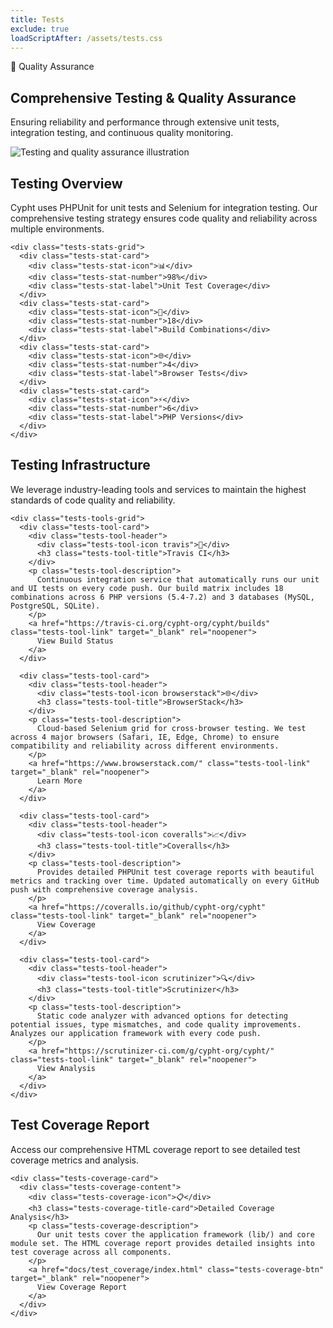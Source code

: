 ```yaml
---
title: Tests
exclude: true
loadScriptAfter: /assets/tests.css
---
```


<!-- Hero Section -->
<section class="tests-hero">
  <div class="tests-hero-container">
    <div class="tests-hero-content">
      <div>
        <span class="chip">🧪 Quality Assurance</span>
      </div>
      <h1 class="tests-hero-title">
        Comprehensive Testing & Quality Assurance
      </h1>
      <p class="tests-hero-subtitle">
        Ensuring reliability and performance through extensive unit tests, integration testing, and continuous quality monitoring.
      </p>
    </div>
    <div class="tests-hero-image">
      <img src="/img/puzzle.png" alt="Testing and quality assurance illustration" loading="eager" decoding="async" />
    </div>
  </div>
</section>

<!-- Overview Section -->
<section class="tests-overview">
  <div class="tests-overview-container">
    <div class="tests-overview-header">
      <h2 class="tests-overview-title">Testing Overview</h2>
      <p class="tests-overview-subtitle">
        Cypht uses PHPUnit for unit tests and Selenium for integration testing. Our comprehensive testing strategy ensures code quality and reliability across multiple environments.
      </p>
    </div>
    
    <div class="tests-stats-grid">
      <div class="tests-stat-card">
        <div class="tests-stat-icon">📊</div>
        <div class="tests-stat-number">98%</div>
        <div class="tests-stat-label">Unit Test Coverage</div>
      </div>
      <div class="tests-stat-card">
        <div class="tests-stat-icon">🔧</div>
        <div class="tests-stat-number">18</div>
        <div class="tests-stat-label">Build Combinations</div>
      </div>
      <div class="tests-stat-card">
        <div class="tests-stat-icon">🌐</div>
        <div class="tests-stat-number">4</div>
        <div class="tests-stat-label">Browser Tests</div>
      </div>
      <div class="tests-stat-card">
        <div class="tests-stat-icon">⚡</div>
        <div class="tests-stat-number">6</div>
        <div class="tests-stat-label">PHP Versions</div>
      </div>
    </div>
  </div>
</section>

<!-- Testing Tools Section -->
<section class="tests-tools">
  <div class="tests-tools-container">
    <div class="tests-tools-header">
      <h2 class="tests-tools-title">Testing Infrastructure</h2>
      <p class="tests-tools-subtitle">
        We leverage industry-leading tools and services to maintain the highest standards of code quality and reliability.
      </p>
    </div>
    
    <div class="tests-tools-grid">
      <div class="tests-tool-card">
        <div class="tests-tool-header">
          <div class="tests-tool-icon travis">🚀</div>
          <h3 class="tests-tool-title">Travis CI</h3>
        </div>
        <p class="tests-tool-description">
          Continuous integration service that automatically runs our unit and UI tests on every code push. Our build matrix includes 18 combinations across 6 PHP versions (5.4-7.2) and 3 databases (MySQL, PostgreSQL, SQLite).
        </p>
        <a href="https://travis-ci.org/cypht-org/cypht/builds" class="tests-tool-link" target="_blank" rel="noopener">
          View Build Status
        </a>
      </div>
      
      <div class="tests-tool-card">
        <div class="tests-tool-header">
          <div class="tests-tool-icon browserstack">🌐</div>
          <h3 class="tests-tool-title">BrowserStack</h3>
        </div>
        <p class="tests-tool-description">
          Cloud-based Selenium grid for cross-browser testing. We test across 4 major browsers (Safari, IE, Edge, Chrome) to ensure compatibility and reliability across different environments.
        </p>
        <a href="https://www.browserstack.com/" class="tests-tool-link" target="_blank" rel="noopener">
          Learn More
        </a>
      </div>
      
      <div class="tests-tool-card">
        <div class="tests-tool-header">
          <div class="tests-tool-icon coveralls">📈</div>
          <h3 class="tests-tool-title">Coveralls</h3>
        </div>
        <p class="tests-tool-description">
          Provides detailed PHPUnit test coverage reports with beautiful metrics and tracking over time. Updated automatically on every GitHub push with comprehensive coverage analysis.
        </p>
        <a href="https://coveralls.io/github/cypht-org/cypht" class="tests-tool-link" target="_blank" rel="noopener">
          View Coverage
        </a>
      </div>
      
      <div class="tests-tool-card">
        <div class="tests-tool-header">
          <div class="tests-tool-icon scrutinizer">🔍</div>
          <h3 class="tests-tool-title">Scrutinizer</h3>
        </div>
        <p class="tests-tool-description">
          Static code analyzer with advanced options for detecting potential issues, type mismatches, and code quality improvements. Analyzes our application framework with every code push.
        </p>
        <a href="https://scrutinizer-ci.com/g/cypht-org/cypht/" class="tests-tool-link" target="_blank" rel="noopener">
          View Analysis
        </a>
      </div>
    </div>
  </div>
</section>

<!-- Coverage Report Section -->
<section class="tests-coverage">
  <div class="tests-coverage-container">
    <div class="tests-coverage-header">
      <h2 class="tests-coverage-title">Test Coverage Report</h2>
      <p class="tests-coverage-subtitle">
        Access our comprehensive HTML coverage report to see detailed test coverage metrics and analysis.
      </p>
    </div>
    
    <div class="tests-coverage-card">
      <div class="tests-coverage-content">
        <div class="tests-coverage-icon">📋</div>
        <h3 class="tests-coverage-title-card">Detailed Coverage Analysis</h3>
        <p class="tests-coverage-description">
          Our unit tests cover the application framework (lib/) and core module set. The HTML coverage report provides detailed insights into test coverage across all components.
        </p>
        <a href="docs/test_coverage/index.html" class="tests-coverage-btn" target="_blank" rel="noopener">
          View Coverage Report
        </a>
      </div>
    </div>
  </div>
</section>
